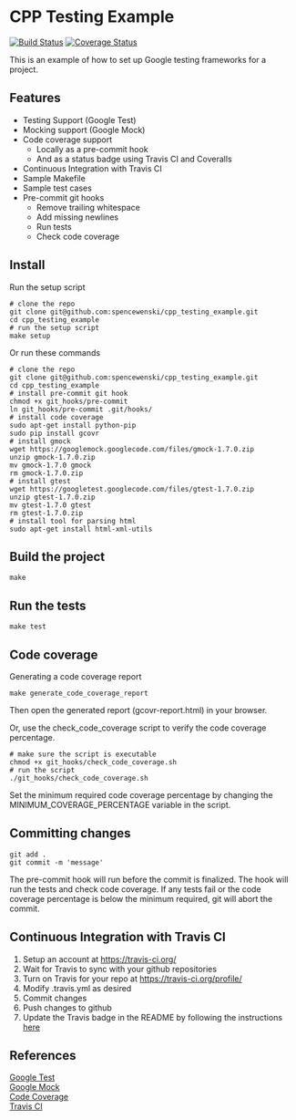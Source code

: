 CPP Testing Example
===================
[![Build Status](https://travis-ci.org/spencewenski/cpp_testing_example.svg?branch=master)](https://travis-ci.org/spencewenski/cpp_testing_example)
[![Coverage Status](https://coveralls.io/repos/spencewenski/cpp_testing_example/badge.svg?branch=master&service=github)](https://coveralls.io/github/spencewenski/cpp_testing_example?branch=master)

This is an example of how to set up Google testing frameworks for a project.

Features
--------
- Testing Support (Google Test)
- Mocking support (Google Mock)
- Code coverage support
  - Locally as a pre-commit hook
  - And as a status badge using Travis CI and Coveralls
- Continuous Integration with Travis CI
- Sample Makefile
- Sample test cases
- Pre-commit git hooks
  - Remove trailing whitespace
  - Add missing newlines
  - Run tests
  - Check code coverage


Install
-------
Run the setup script

```
# clone the repo
git clone git@github.com:spencewenski/cpp_testing_example.git
cd cpp_testing_example
# run the setup script
make setup
```

Or run these commands
```
# clone the repo
git clone git@github.com:spencewenski/cpp_testing_example.git
cd cpp_testing_example
# install pre-commit git hook
chmod +x git_hooks/pre-commit
ln git_hooks/pre-commit .git/hooks/
# install code coverage
sudo apt-get install python-pip
sudo pip install gcovr
# install gmock
wget https://googlemock.googlecode.com/files/gmock-1.7.0.zip
unzip gmock-1.7.0.zip
mv gmock-1.7.0 gmock
rm gmock-1.7.0.zip
# install gtest
wget https://googletest.googlecode.com/files/gtest-1.7.0.zip
unzip gtest-1.7.0.zip
mv gtest-1.7.0 gtest
rm gtest-1.7.0.zip
# install tool for parsing html
sudo apt-get install html-xml-utils
```


Build the project
-----------------
```
make
```


Run the tests
-------------
```
make test
```


Code coverage
---------------------------------
Generating a code coverage report
```
make generate_code_coverage_report
```
Then open the generated report (gcovr-report.html) in your browser.

Or, use the check_code_coverage script to verify the code coverage percentage.
```
# make sure the script is executable
chmod +x git_hooks/check_code_coverage.sh
# run the script
./git_hooks/check_code_coverage.sh
```
Set the minimum required code coverage percentage by changing the
MINIMUM_COVERAGE_PERCENTAGE variable in the script.


Committing changes
------------------
```
git add .
git commit -m 'message'
```
The pre-commit hook will run before the commit is finalized. The hook will
run the tests and check code coverage. If any tests fail or the code coverage
percentage is below the minimum required, git will abort the commit.


Continuous Integration with Travis CI
-------------------------------------
1. Setup an account at https://travis-ci.org/
2. Wait for Travis to sync with your github repositories
3. Turn on Travis for your repo at https://travis-ci.org/profile/<github username>
4. Modify .travis.yml as desired
5. Commit changes
6. Push changes to github
7. Update the Travis badge in the README by following the instructions [here](http://docs.travis-ci.com/user/status-images/)


References
----------
[Google Test](https://code.google.com/p/googletest/)  
[Google Mock](https://code.google.com/p/googlemock/)  
[Code Coverage](http://gcovr.com/)  
[Travis CI](http://docs.travis-ci.com/)  

